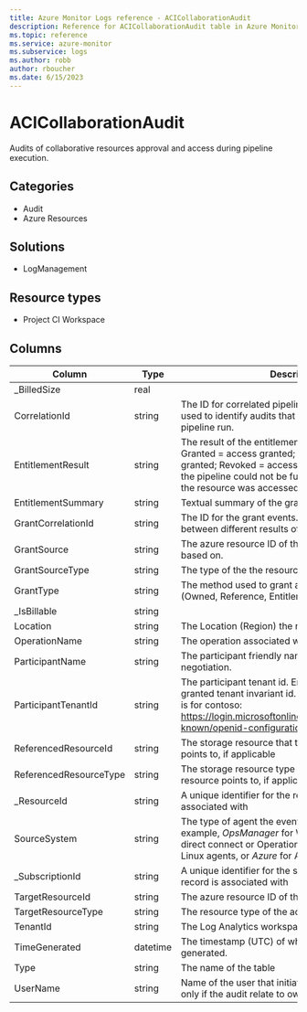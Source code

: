```yaml
---
title: Azure Monitor Logs reference - ACICollaborationAudit
description: Reference for ACICollaborationAudit table in Azure Monitor Logs.
ms.topic: reference
ms.service: azure-monitor
ms.subservice: logs
ms.author: robb
author: rboucher
ms.date: 6/15/2023
---
```


# ACICollaborationAudit

 Audits of collaborative resources approval and access during pipeline execution.

## Categories

- Audit
- Azure Resources
## Solutions

- LogManagement
## Resource types

- Project CI Workspace




## Columns

| Column | Type | Description |
| --- | --- | --- |
| _BilledSize | real |  |
| CorrelationId | string | The ID for correlated pipeline run events. Can be used to identify audits that belong to the same pipeline run. |
| EntitlementResult | string | The result of the entitlement evaluation. Options are: Granted = access granted; Denied = access was not granted; Revoked = accessed was revoked because the pipeline could not be fully approved; Actualized = the resource was accessed by the pipeline run. |
| EntitlementSummary | string | Textual summary of the granted access. |
| GrantCorrelationId | string | The ID for the grant events. Can be used to correlate between different results of the same grant. |
| GrantSource | string | The azure resource ID of the resource the grant is based on. |
| GrantSourceType | string | The type of the the resource the grant is based on. |
| GrantType | string | The method used to grant access to the resource (Owned, Reference, Entitlement). |
| _IsBillable | string |  |
| Location | string | The Location (Region) the resource was accessed in. |
| OperationName | string | The operation associated with audit record. |
| ParticipantName | string | The participant friendly name as used in the contract negotiation. |
| ParticipantTenantId | string | The participant tenant id. Enable query by the granted tenant invariant id. Example of retrieving this is for contoso: https://login.microsoftonline.com/contoso.com/.well-known/openid-configuration |
| ReferencedResourceId | string | The storage resource that the accessed CI resource points to, if applicable |
| ReferencedResourceType | string | The storage resource type that the accessed CI resource points to, if applicable. |
| _ResourceId | string | A unique identifier for the resource that the record is associated with |
| SourceSystem | string | The type of agent the event was collected by. For example, *OpsManager* for Windows agent, either direct connect or Operations Manager, *Linux* for all Linux agents, or *Azure* for Azure Diagnostics |
| _SubscriptionId | string | A unique identifier for the subscription that the record is associated with |
| TargetResourceId | string | The azure resource ID of the accessed resource. |
| TargetResourceType | string | The resource type of the accessed resource. |
| TenantId | string | The Log Analytics workspace ID |
| TimeGenerated | datetime | The timestamp (UTC) of when the audit was generated. |
| Type | string | The name of the table |
| UserName | string | Name of the user that initiated the pipeline. Available only if the audit relate to owned resource |
